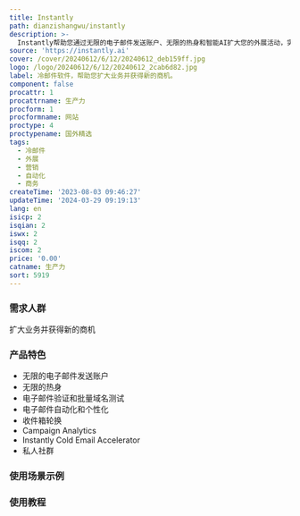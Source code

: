 ```yaml
---
title: Instantly
path: dianzishangwu/instantly
description: >-
  Instantly帮助您通过无限的电子邮件发送账户、无限的热身和智能AI扩大您的外展活动，实现10倍的潜在客户、会议和成交量。通过无限数量的电子邮件账户连接，每天发送数千封电子邮件，而不会损害您的发件人声誉。清理和验证您的潜在客户列表，并确保您的域名正确设置用于冷邮件。使用变量、序列和智能调度来自动化和个性化电子邮件。管理数十个或数百个收件箱，标记潜在客户为积极或消极，转发或回复他们以预约会议并完成交易。获得高级分析仪表板，了解哪些活动效果最好。访问50多个文档和SOP，600多个冷邮件模板，以及我们设置活动和冷邮件策略的逐步说明。加入我们的私人Facebook社群，与其他类似的企业家学习交流。
source: 'https://instantly.ai'
cover: /cover/20240612/6/12/20240612_deb159ff.jpg
logo: /logo/20240612/6/12/20240612_2cab6d82.jpg
label: 冷邮件软件，帮助您扩大业务并获得新的商机。
component: false
procattr: 1
procattrname: 生产力
procform: 1
procformname: 网站
proctype: 4
proctypename: 国外精选
tags:
  - 冷邮件
  - 外展
  - 营销
  - 自动化
  - 商务
createTime: '2023-08-03 09:46:27'
updateTime: '2024-03-29 09:19:13'
lang: en
isicp: 2
isqian: 2
iswx: 2
isqq: 2
iscom: 2
price: '0.00'
catname: 生产力
sort: 5919
---
```




### 需求人群
扩大业务并获得新的商机

### 产品特色
- 无限的电子邮件发送账户
- 无限的热身
- 电子邮件验证和批量域名测试
- 电子邮件自动化和个性化
- 收件箱轮换
- Campaign Analytics
- Instantly Cold Email Accelerator
- 私人社群

### 使用场景示例


### 使用教程


  
